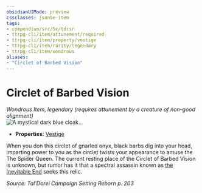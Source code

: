 ```yaml
---
obsidianUIMode: preview
cssclasses: json5e-item
tags:
- compendium/src/5e/tdcsr
- ttrpg-cli/item/attunement/required
- ttrpg-cli/item/property/vestige
- ttrpg-cli/item/rarity/legendary
- ttrpg-cli/item/wondrous
aliases: 
- "Circlet of Barbed Vision"
---
```

# Circlet of Barbed Vision
*Wondrous Item, legendary (requires attunement by a creature of non-good alignment)*  
![A mystical dark blue cloak...](/3-Mechanics/CLI/items/img/circletofbarbedvision.webp#right "A mystical dark blue cloak with metallic, flowing embroidered designs.")  

- **Properties**: [Vestige](/3-Mechanics/CLI/rules/item-properties.md#Vestige)

When you don this circlet of gnarled onyx, black barbs dig into your head, imparting power to you as the circlet twists your appearance to amuse the The Spider Queen. The current resting place of the Circlet of Barbed Vision is unknown, but rumor has it that a spectral assassin known as [the Inevitable End](/3-Mechanics/CLI/bestiary/npc/jourrael-the-caedogeist-tdcsr.md) seeks this relic.

*Source: Tal'Dorei Campaign Setting Reborn p. 203*